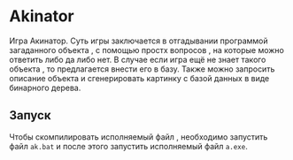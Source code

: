 # Akinator
Игра Акинатор. Суть игры заключается  в отгадывании программой загаданного объекта  , с помощью простх вопросов , на которые можно ответить либо да либо нет. В случае если игра ещё не знает такого объекта , то предлагается внести его в базу.
Также можно запросить описание объекта и сгенерировать картинку с базой данных в виде бинарного дерева.
## Запуск
Чтобы скомпилировать исполняемый файл , необходимо запустить файл `ak.bat` и после этого запустить исполняемый файл `a.exe`.
